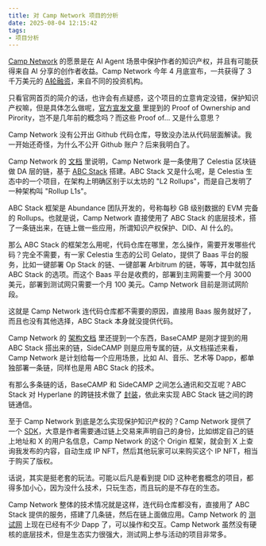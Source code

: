 ```yaml
---
title: 对 Camp Network 项目的分析
date: 2025-08-04 12:15:42
tags:
- 项目分析
---
```


[Camp Network](https://www.campnetwork.xyz/) 的愿景是在 AI Agent 场景中保护作者的知识产权，并且有可能获得来自 AI 分享的创作者收益。Camp Network 今年 4 月底宣布，一共获得了 3 千万美元的 [A轮融资](https://mirror.xyz/0xa01A821E654b923Be011acE131A22Ba58cFee3ad/wvdmjQaM2hw8uxLaLEamNPQMVT4H_bLWgzrsNWoOZpU)，来自不同的投资机构。

只看官网首页的简介的话，也许会有点疑惑，这个项目的立意肯定没错，保护知识产权嘛，但是具体怎么做呢，[官方宣发文章](https://mirror.xyz/0xa01A821E654b923Be011acE131A22Ba58cFee3ad/wvdmjQaM2hw8uxLaLEamNPQMVT4H_bLWgzrsNWoOZpU) 里提到的 Proof of Ownership and Pirority，岂不是几年前的概念吗？而这些 Proof of... 又是什么意思？

Camp Network 没有公开出 Github 代码仓库，导致没办法从代码层面解读。我一开始还奇怪，为什么不公开 Github 账户？后来我明白了。

Camp Network 的 [文档](https://docs.campnetwork.xyz/introduction/l1-architecture/abc-stack) 里说明，Camp Network 是一条使用了 Celestia 区块链做 DA 层的链，基于 [ABC Stack](https://www.abundance.xyz/) 搭建。ABC Stack 又是什么呢，是 Celestia 生态中的一个项目，在架构上明确区别于以太坊的 "L2 Rollups"，而是自己发明了一种架构叫 "Rollup L1s"。

ABC Stack 框架是 Abundance 团队开发的，号称每秒 GB 级别数据的 EVM 完备的 Rollups。也就是说，Camp Network 直接使用了 ABC Stack 的底层技术，搭了一条链出来，在链上做一些应用，所谓知识产权保护、DID、AI 什么的。

那么 ABC Stack 的框架怎么用呢，代码仓库在哪里，怎么操作，需要开发哪些代码？完全不需要，有一家 Celestia 生态的公司 Gelato，提供了 Baas 平台的服务，比如一键部署 Op Stack 的链、一键部署 Arbitrum 的链，等等，其中就包括 ABC Stack 的选项。而这个 Baas 平台是收费的，部署到主网需要一个月 3000 美元，部署到测试网只需要一个月 100 美元。Camp Network 目前是测试网阶段。

这就是 Camp Network 连代码仓库都不需要的原因，直接用 Baas 服务就好了，而且也没有其他选择，ABC Stack 本身就没提供代码。

Camp Network 的 [架构文档](https://docs.campnetwork.xyz/introduction/l1-architecture) 里还提到一个东西，BaseCAMP 是刚才提到的用 ABC Stack 搭出来的链，SideCAMP 则是应用专属的链，从文档描述来看，Camp Network 是计划给每一个应用场景，比如 AI、音乐、艺术等 Dapp，都单独部署一条链，同样也是用 ABC Stack 的技术。

有那么多条链的话，BaseCAMP 和 SideCAMP 之间怎么通讯和交互呢？ABC Stack 对 Hyperlane 的跨链技术做了 [封装](https://docs.abundance.xyz/modular-bridging/gelato-hyperlane-cluster)，依此来实现 ABC Stack 链之间的跨链通信。

至于 Camp Network 到底是怎么实现保护知识产权的？Camp Network 提供了一个 [SDK](https://docs.campnetwork.xyz/origin-v1/origin-framework)，大意是作者需要通过链上交易来声明自己的身份，比如绑定自己的链上地址和 X 的用户名信息，Camp Network 的这个 Origin 框架，就会到 X 上查询我发布的内容，自动生成 IP NFT，然后其他玩家可以来购买这个 IP NFT，相当于购买了版权。

话说，其实是挺老套的玩法。可能以后凡是看到提 DID 这种老套概念的项目，都得多加小心，因为没什么技术，只玩生态，而且玩的是不存在的生态。

Camp Network 整体的技术情况就是这样，连代码仓库都没有，直接用了 ABC Stack 提供的服务，搭建了几条链，然后在链上面做应用。Camp Network 的 [测试网](https://testnet.campnetwork.xyz/) 上现在已经有不少 Dapp 了，可以操作和交互。Camp Network 虽然没有硬核的底层技术，但是生态实力很强大，测试网上参与活动的项目非常多。


